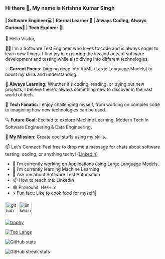 ### Hi there 👋, My name is Krishna Kumar Singh
#### | Software Engineer💻 | Eternal Learner 🌱 | Always Coding, Always Curious🤔 | Tech Explorer 🚀|
👋 Hello Visitor,

🧑‍💻 I'm a Software Test Engineer who loves to code and is always eager to learn new things. I find joy in exploring the ins and outs of software development and testing while also diving into different technologies.

💡 **Current Focus:** Digging deep into AI/ML (Large Language Models) to boost my skills and understanding.

🌱 **Always Learning:** Whether it's coding, reading, or trying out new projects, I believe there's always something new to discover in the vast world of tech.

🚀 **Tech Fanatic:** I enjoy challenging myself, from working on complex code to imagining how new technologies can be used.

🔍 **Future Goal:** Excited to explore Machine Learning, Modern Tech In Software Engineering & Data Engineering.

🎯 **My Mission:** Create cool stuffs using my skills.

📫 Let's Connect: Feel free to drop me a message for chats about software testing, coding, or anything techy! ([LinkedIn](https://in.linkedin.com/in/kwishna))

- 🔭 I’m currently working on Applications using Large Language Models. 
- 🌱 I’m currently learning Machine Learning 
- 💬 Ask me about Software Test Automation 
- 📫 How to reach me: LinkedIn 
- 😄 Pronouns: He/Him 
- ⚡ Fun fact: Like to cook food for myself🤣 


[<img src='https://cdn.jsdelivr.net/npm/simple-icons@3.0.1/icons/github.svg' alt='github' height='40'>](https://github.com/kwishna)  [<img src='https://cdn.jsdelivr.net/npm/simple-icons@3.0.1/icons/linkedin.svg' alt='linkedin' height='40'>](https://www.linkedin.com/in/kwishna/)  

[![trophy](https://github-profile-trophy.vercel.app/?username=kwishna)](https://github.com/ryo-ma/github-profile-trophy)

[![Top Langs](https://github-readme-stats.vercel.app/api/top-langs/?username=kwishna)](https://github.com/anuraghazra/github-readme-stats)

![GitHub stats](https://github-readme-stats.vercel.app/api?username=kwishna&show_icons=true)  

![GitHub streak stats](https://streak-stats.demolab.com/?user=kwishna)
